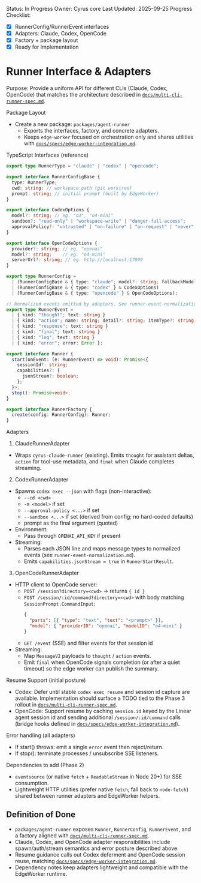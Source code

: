 Status: In Progress
Owner: Cyrus core
Last Updated: 2025-09-25
Progress Checklist:
- [x] RunnerConfig/RunnerEvent interfaces
- [x] Adapters: Claude, Codex, OpenCode
- [x] Factory + package layout
- [x] Ready for Implementation

# Runner Interface & Adapters

Purpose: Provide a uniform API for different CLIs (Claude, Codex, OpenCode) that matches the architecture described in [`docs/multi-cli-runner-spec.md`](../multi-cli-runner-spec.md).

Package Layout
- Create a new package: `packages/agent-runner`
  - Exports the interfaces, factory, and concrete adapters.
  - Keeps `edge-worker` focused on orchestration only and shares utilities with [`docs/specs/edge-worker-integration.md`](edge-worker-integration.md).

TypeScript Interfaces (reference)

```ts
export type RunnerType = "claude" | "codex" | "opencode";

export interface RunnerConfigBase {
  type: RunnerType;
  cwd: string; // workspace path (git worktree)
  prompt: string; // initial prompt (built by EdgeWorker)
}

export interface CodexOptions {
  model?: string; // eg. "o3", "o4-mini"
  sandbox?: "read-only" | "workspace-write" | "danger-full-access";
  approvalPolicy?: "untrusted" | "on-failure" | "on-request" | "never";
}

export interface OpenCodeOptions {
  provider?: string; // eg. "openai"
  model?: string;    // eg. "o4-mini"
  serverUrl?: string; // eg. http://localhost:17899
}

export type RunnerConfig =
  | (RunnerConfigBase & { type: "claude"; model?: string; fallbackModel?: string })
  | (RunnerConfigBase & { type: "codex" } & CodexOptions)
  | (RunnerConfigBase & { type: "opencode" } & OpenCodeOptions);

// Normalized events emitted by adapters. See runner-event-normalization.md for details.
export type RunnerEvent =
  | { kind: "thought"; text: string }
  | { kind: "action"; name: string; detail?: string; itemType?: string; icon?: string }
  | { kind: "response"; text: string }
  | { kind: "final"; text: string }
  | { kind: "log"; text: string }
  | { kind: "error"; error: Error };

export interface Runner {
  start(onEvent: (e: RunnerEvent) => void): Promise<{
    sessionId?: string;
    capabilities?: {
      jsonStream?: boolean;
    };
  }>;
  stop(): Promise<void>;
}

export interface RunnerFactory {
  create(config: RunnerConfig): Runner;
}
```

Adapters

1) ClaudeRunnerAdapter
- Wraps `cyrus-claude-runner` (existing). Emits `thought` for assistant deltas, `action` for tool-use metadata, and `final` when Claude completes streaming.

2) CodexRunnerAdapter
- Spawns `codex exec --json` with flags (non-interactive):
  - `--cd <cwd>`
  - `-m <model>` if set
  - `--approval-policy <...>` if set
  - `--sandbox <...>` if set (derived from config; no hard-coded defaults)
  - prompt as the final argument (quoted)
- Environment:
  - Pass through `OPENAI_API_KEY` if present
- Streaming:
  - Parses each JSON line and maps message types to normalized events (see `runner-event-normalization.md`).
  - Emits `capabilities.jsonStream = true` in `RunnerStartResult`.

3) OpenCodeRunnerAdapter
- HTTP client to OpenCode server:
  - `POST /session?directory=<cwd>` → returns `{ id }`
  - `POST /session/:id/command?directory=<cwd>` with body matching `SessionPrompt.CommandInput`:
    ```json
    {
      "parts": [{ "type": "text", "text": "<prompt>" }],
      "model": { "providerID": "openai", "modelID": "o4-mini" }
    }
    ```
  - `GET /event` (SSE) and filter events for that session id
- Streaming:
  - Map `MessageV2` payloads to `thought` / `action` events.
  - Emit `final` when OpenCode signals completion (or after a quiet timeout) so the edge worker can publish the summary.

Resume Support (initial posture)
- Codex: Defer until stable `codex exec resume` and session id capture are available. Implementation should surface a TODO tied to the Phase 3 rollout in [`docs/multi-cli-runner-spec.md`](../multi-cli-runner-spec.md).
- OpenCode: Support resume by caching `session.id` keyed by the Linear agent session id and sending additional `/session/:id/command` calls (bridge hooks defined in [`docs/specs/edge-worker-integration.md`](edge-worker-integration.md)).

Error handling (all adapters)
- If start() throws: emit a single `error` event then reject/return.
- If stop(): terminate processes / unsubscribe SSE listeners.

Dependencies to add (Phase 2)
- `eventsource` (or native `fetch` + `ReadableStream` in Node 20+) for SSE consumption.
- Lightweight HTTP utilities (prefer native `fetch`; fall back to `node-fetch`) shared between runner adapters and EdgeWorker helpers.

## Definition of Done

- `packages/agent-runner` exposes `Runner`, `RunnerConfig`, `RunnerEvent`, and a factory aligned with [`docs/multi-cli-runner-spec.md`](../multi-cli-runner-spec.md).
- Claude, Codex, and OpenCode adapter responsibilities include spawn/auth/stream semantics and error posture described above.
- Resume guidance calls out Codex deferment and OpenCode session reuse, matching [`docs/specs/edge-worker-integration.md`](edge-worker-integration.md).
- Dependency notes keep adapters lightweight and compatible with the EdgeWorker runtime.

